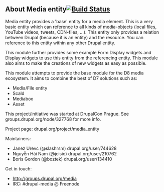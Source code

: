 




## About Media entity[![Build Status](https://travis-ci.org/drupal-media/media_entity.svg?branch=8.x-1.x)](https://travis-ci.org/drupal-media/media_entity)

Media entity provides a 'base' entity for a media element. This is a very basic
entity which can reference to all kinds of media-objects (local files, YouTube
videos, tweets, CDN-files, ...). This entity only provides a relation between
Drupal (because it is an entity) and the resource. You can reference to this
entity within any other Drupal entity.

This module further provides some example Form Display widgets and Display
widgets to use this entity from the referencing entity. This module also aims
to make the creations of new widgets as easy as possible.

This module attempts to provide the base module for the D8 media ecosystem. It
aims to combine the best of D7 solutions such as:

- Media/File entity
- Scald
- Mediabox
- Asset

This project/initiative was started at DrupalCon Prague. See groups.drupal.org/node/327768
for more info.

Project page: drupal.org/project/media_entity

Maintainers:
 - Janez Urevc (@slashrsm) drupal.org/user/744628
 - Nguyễn Hải Nam (@jcisio) drupal.org/user/210762
 - Boris Gordon (@boztek) drupal.org/user/134410

Get in touch:
 - http://groups.drupal.org/media
 - IRC: #drupal-media @ Freenode
